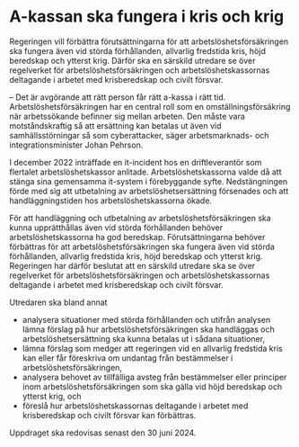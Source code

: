 # A-kassan ska fungera i kris och krig

Regeringen vill förbättra förutsättningarna för att arbetslöshetsförsäkringen ska fungera även vid störda förhållanden, allvarlig fredstida kris, höjd beredskap och ytterst krig. Därför ska en särskild utredare se över regelverket för arbetslöshetsförsäkringen och arbetslöshetskassornas deltagande i arbetet med krisberedskap och civilt försvar.

– Det är avgörande att rätt person får rätt a-kassa i rätt tid. Arbetslöshetsförsäkringen har en central roll som en omställningsförsäkring när arbetssökande befinner sig mellan arbeten. Den måste vara motståndskraftig så att ersättning kan betalas ut även vid samhällsstörningar så som cyberattacker, säger arbetsmarknads- och integrationsminister Johan Pehrson.

I december 2022 inträffade en it-incident hos en driftleverantör som flertalet arbetslöshetskassor anlitade. Arbetslöshetskassorna valde då att stänga sina gemensamma it-system i förebyggande syfte. Nedstängningen förde med sig att utbetalning av arbetslöshetsersättning försenades och att handläggningstiden hos arbetslöshetskassorna ökade.

För att handläggning och utbetalning av arbetslöshetsförsäkringen ska kunna upprätthållas även vid störda förhållanden behöver arbetslöshetskassorna ha god beredskap. Förutsättningarna behöver förbättras för att arbetslöshetsförsäkringen ska fungera även vid störda förhållanden, allvarlig fredstida kris, höjd beredskap och ytterst krig. Regeringen har därför beslutat att en särskild utredare ska se över regelverket för arbetslöshetsförsäkringen och arbetslöshetskassornas deltagande i arbetet med krisberedskap och civilt försvar.

Utredaren ska bland annat

* analysera situationer med störda förhållanden och utifrån analysen lämna förslag på hur arbetslöshetsförsäkringen ska handläggas och arbetslöshetsersättning ska kunna betalas ut i sådana situationer,
* lämna förslag som medger att regeringen vid en allvarlig fredstida kris kan eller får föreskriva om undantag från bestämmelser i arbetslöshetsförsäkringen,
* analysera behovet av tillfälliga avsteg från bestämmelser eller principer inom arbetslöshetsförsäkringen som ska gälla vid höjd beredskap och ytterst krig, och
* föreslå hur arbetslöshetskassornas deltagande i arbetet med krisberedskap och civilt försvar kan förbättras.

Uppdraget ska redovisas senast den 30 juni 2024.
